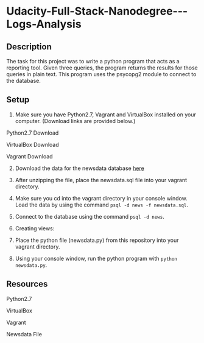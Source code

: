 # Udacity-Full-Stack-Nanodegree---Logs-Analysis

## Description

The task for this project was to write a python program that acts as a reporting tool. Given three queries, the program returns the results for those queries in plain text. This program uses the psycopg2 module to connect to the database.

## Setup

1. Make sure you have Python2.7, Vagrant and VirtualBox installed on your computer. (Download links are provided below.)

Python2.7 Download

VirtualBox Download

Vagrant Download

2. Download the data for the newsdata database [here](https://d17h27t6h515a5.cloudfront.net/topher/2016/August/57b5f748_newsdata/newsdata.zip)

3. After unzipping the file, place the newsdata.sql file into your vagrant directory.

4. Make sure you cd into the vagrant directory in your console window. Load the data by using the command ```psql -d news -f newsdata.sql```.

5. Connect to the database using the command ```psql -d news```.

6. Creating views:

7. Place the python file (newsdata.py) from this repository into your vagrant directory.

8. Using your console window, run the python program with ```python newsdata.py```.

## Resources

Python2.7

VirtualBox

Vagrant

Newsdata File

